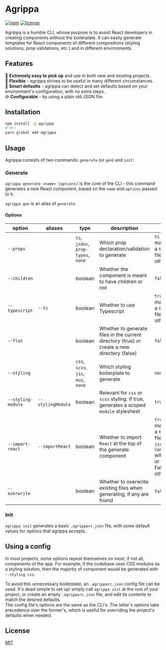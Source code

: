 # Agrippa
[![npm](https://img.shields.io/npm/v/agrippa?logo=npm&color=CB3837)](https://www.npmjs.com/package/agrippa)
[![license](https://img.shields.io/github/license/nitzanhen/agrippa?color=yellow)](https://choosealicense.com/licenses/mit/)

Agrippa is a humble CLI, whose purpose is to assist React developers in creating components without the boilerplate.
It can easily generate templates for React components of different compositions (styling solutions, prop validations, etc.) and in different environments. 

## Features
🚀 **Extremely easy to pick up** and use in both new and existing projects.<br/>
🐙 **Flexible** - agrippa strives to be useful in many different circumstances.<br/>
🧠 **Smart defaults** - agrippa can detect and set defaults based on your environment's configuration, with no extra steps. <br/>
⚙️ **Configurable** - by using a plain old JSON file.

## Installation

```bash
npm install -g agrippa
# Or:
yarn global add agrippa
```

## Usage

Agrippa consists of two commands: `generate` (or `gen`) and `init`:

### Generate
`agrippa generate <name> [options]` is the core of the CLI - this command generates a new React component, based on the `name` and `options` passed to it.

`agrippa gen` is an alias of `generate`.

#### Options
| option             | aliases             | type                                 | description                                                                                  | default                                                                                                                                                        |
|--------------------|---------------------|--------------------------------------|----------------------------------------------------------------------------------------------|----------------------------------------------------------------------------------------------------------------------------------------------------------------|
| `--props`          |                     | `ts`, `jsdoc`,  `prop-types`, `none` | Which prop declaration/validation to generate                                                | `ts` if the CLI manages to find a `tsconfig.json` file,  `none` otherwise.                                                                                     |
| `--children`       |                     | boolean                              | Whether the component is meant to have children or not                                       | `false`                                                                                                                                                        |
| `--typescript`     |  `--ts`             | boolean                              | Whether to use Typescript                                                                    | `true` if the CLI manages to find a `tsconfig.json` file,  false otherwise.                                                                                    |
| `--flat`           |                     | boolean                              | Whether to generate files in the current directory (true)  or create a new directory (false) | `false`                                                                                                                                                        |
| `--styling`        |                     | `css`, `scss`, `jss`, `mui`, `none`  | Which styling boilerplate to generate                                                        | `none`                                                                                                                                                         |
| `--styling-module` |  `--stylingModule`  | boolean                              | Relevant for `css` or `scss` styling. If true, generates a scoped `module` stylesheet        | `true`                                                                                                                                                         |
| `--import-react`   |  `--importReact`    | boolean                              | Whether to import `React` at the top of the generate component                               | `true` if the CLI manages to find a `tsconfig.json` file and it has a `jsx` field under `compilerOptions` with `react-jsx` or `react-jsxdev`. False otherwise. |
| `--overwrite`      |                     | boolean                              | Whether to overwrite existing files when generating, if any are found                        | `false`.                                                                                                                                                       |
### Init
`agrippa init` generates a basic `.agripparc.json` file, with some default values for options that agrippa accepts.  

## Using a config
In most projects, some options repeat themselves on most, if not all, components of the app. For example, if the codebase uses CSS modules as a styling solution, then the majority of component would be generated with `--styling css`. 

To avoid this unnecessary boilerplate, an `.agripparc.json` config file can be used. It's dead simple to set up! simply call `agrippa init` at the root of your project, or create an empty `.agripparc.json` file, and edit its contents to match the desired defaults. <br/>
The config file's options are the same as the CLI's. The latter's options take precedence over the former's, which is useful for overriding the project's defaults when needed.

## License
[MIT](https://choosealicense.com/licenses/mit/)